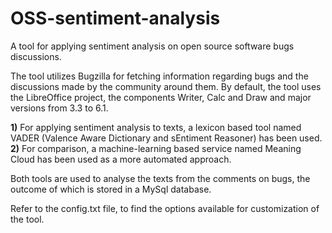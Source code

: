 # OSS-sentiment-analysis
A tool for applying sentiment analysis on open source software bugs discussions. 

The tool utilizes Bugzilla for fetching information regarding bugs and the discussions made by the community around them.
By default, the tool uses the LibreOffice project, the components Writer, Calc and Draw and major versions from 3.3 to 6.1.

**1)** For applying sentiment analysis to texts, a lexicon based tool named VADER (Valence Aware Dictionary and sEntiment Reasoner) has been used.
**2)** For comparison, a machine-learning based service named Meaning Cloud has been used as a more automated approach.

Both tools are used to analyse the texts from the comments on bugs, the outcome of which is stored in a MySql database.

Refer to the config.txt file, to find the options available for customization of the tool.

